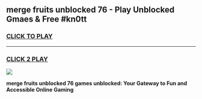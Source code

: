 
## merge fruits unblocked 76 - Play Unblocked Gmaes & Free #kn0tt
<h3>
<a href="https://news.freeplayer.one?title=merge_fruits_unblocked_76&ref=27F">CLICK TO PLAY</a></h3>
<hr>

<h3>
<a href="https://news.freeplayer.one?title=merge_fruits_unblocked_76&ref=27F">CLICK 2 PLAY</a>
  
</h3>

<a href="https://news.freeplayer.one?title=merge_fruits_unblocked_76&ref=27F/"><img src="https://clearcache.store/games.png"></a>


**merge fruits unblocked 76 games unblocked: Your Gateway to Fun and Accessible Online Gaming**
